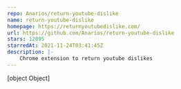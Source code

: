 ```yaml
---
repo: Anarios/return-youtube-dislike
name: return-youtube-dislike
homepage: https://returnyoutubedislike.com/
url: https://github.com/Anarios/return-youtube-dislike
stars: 12895
starredAt: 2021-11-24T03:41:45Z
description: |-
    Chrome extension to return youtube dislikes
---
```


[object Object]
